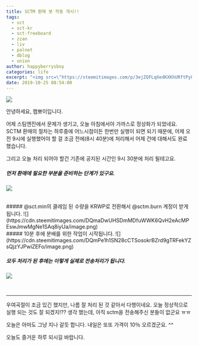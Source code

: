 ```yaml
---
title: SCTM 환매 봇 작동 개시!!
tags:
  - sct
  - sct-kr
  - sct-freeboard
  - zzan
  - liv
  - palnet
  - dblog
  - union
author: happyberrysboy
categories: life
excerpt: "<img src=\"https://steemitimages.com/p/3ejZQFLqXedKXKhURftPy84eomd8RrXz7cdRVqibg7x2dzrLBH7wzkYrgRhSQw4UieHqNwcN67KH3CkBPH6nuJG6JzJUNmxGRVPUgCwqMBmPWQCPPTTQeKTJ7jEDqW56E31jax9ZX4dRzE3BBANbkUi8qrppbUjedwQSNcoDxMoAevurCd8q8DcHhFKQz?width=800&height=600&format=webp&mode=fit\" />\r\n  안녕하세요, 햅뽀이입니다.  어제 스팀엔진에서 문제가 생기고, 오늘 아침에서야 가까스로 정상화가 되었네요. SCTM 환매의 절차는 하루중에 어느시점이든 한번만 실행이 되면 되기 때문에, 어제 오전 9시에 실행했어야 할 걸 조금 전에(8시 40분)에 처리해서 어제 건에 대해서도 완료 했습니다.  그리고 오늘 처리 되어야 할건 기존에 공지된 시간인 9시 3....."
date: 2019-10-25 08:54:00
---
```


![](https://steemitimages.com/p/3ejZQFLqXedKXKhURftPy84eomd8RrXz7cdRVqibg7x2dzrLBH7wzkYrgRhSQw4UieHqNwcN67KH3CkBPH6nuJG6JzJUNmxGRVPUgCwqMBmPWQCPPTTQeKTJ7jEDqW56E31jax9ZX4dRzE3BBANbkUi8qrppbUjedwQSNcoDxMoAevurCd8q8DcHhFKQz?width=800&height=600&format=webp&mode=fit)

안녕하세요, 햅뽀이입니다.

어제 스팀엔진에서 문제가 생기고, 오늘 아침에서야 가까스로 정상화가 되었네요. SCTM 환매의 절차는 하루중에 어느시점이든 한번만 실행이 되면 되기 때문에, 어제 오전 9시에 실행했어야 할 걸 조금 전에(8시 40분)에 처리해서 어제 건에 대해서도 완료 했습니다.

그리고 오늘 처리 되어야 할건 기존에 공지된 시간인 9시 30분에 처리 될테고요.

##### 먼저 환매에 필요한 부분을 준비하는 단계가 있구요.
![](https://cdn.steemitimages.com/DQmYLZoyrfmb11GiUTipCFcCPKrGPsYZ1sBnufx5HxqecsB/image.png)

<br>
#####  @sct.min의 클레임 된 수량을 KRWP로 전환해서 @sctm.burn 계정이 받게됩니다.
![](https://cdn.steemitimages.com/DQmaDwUHSDmMDfuWWK6QvH2eAcMPEswJmwMgNe1SAq8iyUa/image.png)

<br>
##### 10분 후에 분배를 위한 작업이 시작됩니다.
![](https://cdn.steemitimages.com/DQmPe1h1SN28cCTSosokrBZrd9gTRFekYZsQjzYJPwiZEFo/image.png)
<br>


##### 모두 처리가 된 후에는 이렇게 실제로 전송처리가 됩니다.
![](https://cdn.steemitimages.com/DQmakLTYZuwSGujKcXYJkQCMkx9jJ36Y27GS5FMH2gZQtKh/image.png)

<br>

___

우여곡절이 조금 있긴 했지만, 나름 잘 처리 된 것 같아서 다행이네요. 오늘 정상적으로 실행 되는 것도 잘 되겠지!?? 생각 했는데, 아직 sctm을 전송해주신 분들이 없군요 ㅠㅠ

오늘은 아마도 그냥 지나 갈듯 합니다. 내일은 또또 가격이 10％ 오르겠군요. ^^

오늘도 즐거운 하루 되시길 바랍니다.
